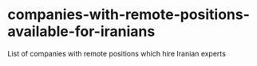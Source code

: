 # companies-with-remote-positions-available-for-iranians
List of companies with remote positions which hire Iranian experts
